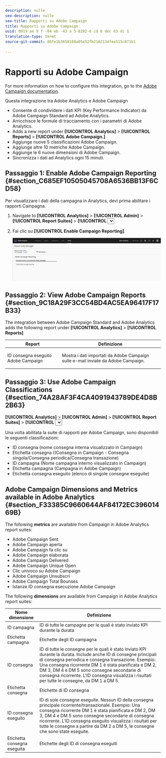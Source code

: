 ```yaml
---
description: nulle
seo-description: nulle
seo-title: Rapporti su Adobe Campaign
title: Rapporti su Adobe Campaign
uuid: 0919 ae 9 f -84 eb -43 a 5-8282-6 cd 6 dec 63 dc 1
translation-type: tm+mt
source-git-commit: 86fe1b3650100a05e52fb2102134fee515c871b1

---
```



# Rapporti su Adobe Campaign

For more information on how to configure this integration, go to the [Adobe Campaign documentation](https://helpx.adobe.com/campaign/standard/integrating/using/about-campaign-analytics-integration.html).

Questa integrazione tra Adobe Analytics e Adobe Campaign

* Consente di condividere i dati KPI (Key Performance Indicator) da Adobe Campaign Standard ad Adobe Analytics.
* Arricchisce le formule di tracciamento con i parametri di Adobe Analytics.
* Adds a new report under  **[!UICONTROL Analytics]** &gt; **[!UICONTROL Reports]** &gt; **[!UICONTROL Adobe Campaign.]**
* Aggiunge nuove 5 classificazioni Adobe Campaign.
* Aggiunge altre 10 metriche Adobe Campaign.
* Aggiunge le 6 nuove dimensioni di Adobe Campaign.
* Sincronizza i dati ad Analytics ogni 15 minuti.

## Passaggio 1: Enable Adobe Campaign Reporting {#section_C685EF10505045708A6536BB13F6CD58}

Per visualizzare i dati della campagna in Analytics, devi prima abilitare i rapporti Campagna.

1. Navigate to  **[!UICONTROL Analytics]** &gt; **[!UICONTROL Admin]** &gt; **[!UICONTROL Report Suites]** &gt; **[!UICONTROL <select report suite>]** &gt; **[!UICONTROL Edit Settings]** &gt; **[!UICONTROL Adobe Campaign]** &gt; **[!UICONTROL Adobe Campaign Reporting]** .
1. Fai clic su **[!UICONTROL Enable Campaign Reporting]**.

   ![](assets/enable-campaign.png)

## Passaggio 2: View Adobe Campaign Reports {#section_9C18A29F3CC54BD4AC5EA96417F17B33}

The integration between Adobe Campaign Standard and Adobe Analytics adds the following report under  **[!UICONTROL Analytics]** &gt; **[!UICONTROL Reports]**

<table id="table_3627F40DC90646A7B5E217A88B6FD630"> 
 <thead> 
  <tr> 
   <th colname="col1" class="entry"> Report </th> 
   <th colname="col2" class="entry"> Definizione </th> 
  </tr> 
 </thead>
 <tbody> 
  <tr> 
   <td colname="col1"> <p>ID consegna eseguito Adobe Campaign </p> </td> 
   <td colname="col2"> <p>Mostra i dati importati da Adobe Campaign sulle e-mail inviate da Adobe Campaign. </p> </td> 
  </tr> 
 </tbody> 
</table>

## Passaggio 3: Use Adobe Campaign Classifications {#section_74A28AF3F4CA4091943789DE4D8B2B63}

**[!UICONTROL Analytics]** &gt; **[!UICONTROL Admin]** &gt; **[!UICONTROL Report Suites]** &gt; **[!UICONTROL <select report suite>]** &gt; **[!UICONTROL Edit Settings]** &gt; **[!UICONTROL Adobe Campaign]** &gt; **[!UICONTROL Adobe Campaign Classifications]**

Una volta abilitata la suite di rapporti per Adobe Campaign, sono disponibili le seguenti classificazioni:

* ID consegna (nome consegna interna visualizzato in Campaign)
* Etichetta consegna ((Consegna in Campaign - Consegna singola/Consegna periodica/Consegna transazione)
* ID campagna (Nome campagna interno visualizzato in Campaign)
* Etichetta campagna (Campagna in Adobe Campaign)
* Etichetta consegna eseguito (elenco di singole consegne eseguite)

## Adobe Campaign Dimensions and Metrics available in Adobe Analytics {#section_F33385C9660644AF84172EC39601469B}

The following **metrics** are available from Campaign in Adobe Analytics report suites:

* Adobe Campaign Sent
* Adobe Campaign aperta
* Adobe Campaign fa clic su
* Adobe Campaign elaborata
* Adobe Campaign Delivered
* Adobe Campaign Unique Open
* Clic univoco su Adobe Campaign
* Adobe Campaign Unsubscri
* Adobe Campaign Total Bounses
* Istanze ID consegna esecuzione Adobe Campaign

The following **dimensions** are available from Campaign in Adobe Analytics report suites:

| Nome dimensione | Definizione |
|--- |--- |
| ID campagna | ID di tutte le campagne per le quali è stato inviato KPI durante la durata |
| Etichetta campagna | Etichette degli ID campagna |
| ID consegna | ID di tutte le consegne per le quali è stato inviato KPI durante la durata. Include anche ID di consegne principali di consegna periodica e consegna transazione. Esempio: Una consegna ricorrente DM 1 è stata pianificata e DM 2, DM 3, DM 4 e DM 5 sono consegne secondarie di consegna ricorrente. L'ID consegna visualizza i risultati per tutte le consegne, da DM 1 a DM 5. |
| Etichetta consegna | Etichette di ID consegna |
| ID consegna eseguito | ID di sole consegne eseguite. Nessun ID della consegna principale ricorrente/transazionale. Esempio: Una consegna ricorrente DM 1 è stata pianificata e DM 2, DM 3, DM 4 e DM 5 sono consegne secondarie di consegna ricorrente. L'ID consegna eseguito visualizza i risultati per tutte le consegne a partire da DM 2 a DM 5, le consegne che sono state eseguite. |
| Etichetta consegna eseguita | Etichette degli ID di consegna eseguiti |
